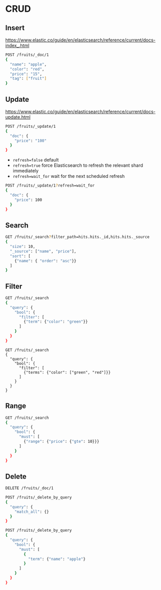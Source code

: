 # CRUD

## Insert

https://www.elastic.co/guide/en/elasticsearch/reference/current/docs-index_.html

```sh
POST /fruits/_doc/1
{
  "name": "apple",
  "color": "red",
  "price": "15",
  "tag": ["fruit"]
}
```

## Update

https://www.elastic.co/guide/en/elasticsearch/reference/current/docs-update.html

```sh
POST /fruits/_update/1
{
  "doc": {
    "price": "100"
  }
}
```

* `refresh=false` default
* `refresh=true` force Elasticsearch to refresh the relevant shard immediately
* `refresh=wait_for` wait for the next scheduled refresh

```sh
POST /fruits/_update/1?refresh=wait_for
{
  "doc": {
    "price": 100
  }
}
```

## Search

```sh
GET /fruits/_search?filter_path=hits.hits._id,hits.hits._source
{
  "size": 10,
  "_source": ["name", "price"],
  "sort": [
    {"name": { "order": "asc"}}
  ]
}
```

## Filter

```sh
GET /fruits/_search
{
  "query": {
    "bool": {
      "filter": [
        {"term": {"color": "green"}}
      ]
    }
  }
}
```

```shell
GET /fruits/_search
{
  "query": {
    "bool": {
      "filter": [
        {"terms": {"color": ["green", "red"]}}
      ]
    }
  }
}
```

## Range

```sh
GET /fruits/_search
{
  "query": {
    "bool": {
      "must": [
        {"range": {"price": {"gte": 10}}}
      ]
    }
  }
}
```

## Delete

```sh
DELETE /fruits/_doc/1
```

```sh
POST /fruits/_delete_by_query
{
  "query": {
    "match_all": {}
  }
}
```

```sh
POST /fruits/_delete_by_query
{
  "query": {
    "bool": {
      "must": [
        {
          "term": {"name": "apple"}
        }
      ]
    }
  }
}
```
